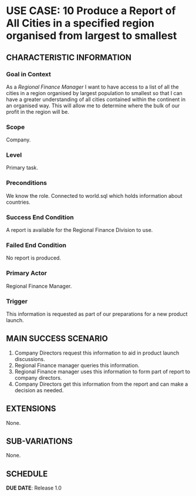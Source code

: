 # USE CASE: 10 Produce a Report of All Cities in a specified region organised from largest to smallest

## CHARACTERISTIC INFORMATION

### Goal in Context

As a *Regional Finance Manager* I want to have access to a list of all the cities in a region organised by largest population to smallest so that I can have a greater understanding of all cities contained within the continent in an organised way. This will allow me to determine where the bulk of our profit in the region will be.

### Scope

Company.

### Level

Primary task.

### Preconditions

We know the role.  Connected to world.sql which holds information about countries.

### Success End Condition

A report is available for the Regional Finance Division to use.

### Failed End Condition

No report is produced.

### Primary Actor

Regional Finance Manager.

### Trigger

This information is requested as part of our preparations for a new product launch.

## MAIN SUCCESS SCENARIO

1. Company Directors request this information to aid in product launch discussions.
2. Regional Finance manager queries this information.
3. Regional Finance manager uses this information to form part of report to company directors.
4. Company Directors get this information from the report and can make a decision as needed.

## EXTENSIONS
None.

## SUB-VARIATIONS

None.

## SCHEDULE

**DUE DATE**: Release 1.0